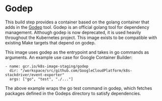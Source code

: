 # Godep

This build step provides a container based on the golang container that adds in
the [Godep](https://github.com/tools/godep) tool.  Godep is an official golang
tool for dependency management.  Although godep is now deprecated, it is used
heavily throughout the Kubernetes project.  This image exists to be compatible
with existing Make targets that depend on godep.

This image uses godep as the entrypoint and takes in go commands as arguments.
An example use case for Google Container Builder:

```
- name: gcr.io/k8s-image-staging/godep
  dir: "/workspace/src/github.com/GoogleCloudPlatform/k8s-stackdriver/event-exporter"
  args: ["go", "test", "./..."]
```

The above example wraps the go test command in godep, which fetches packages
defined in the Godeps directory to satisfy dependencies.
